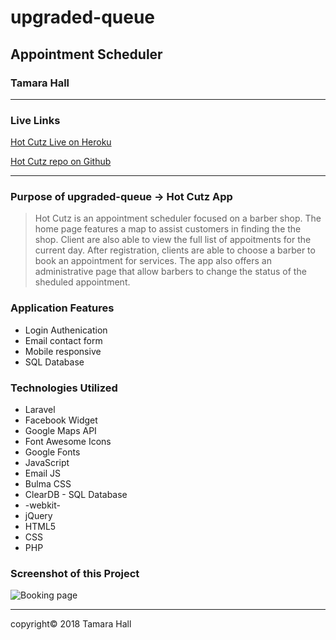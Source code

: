 # upgraded-queue

## Appointment Scheduler

### Tamara Hall

---

### Live Links

[Hot Cutz Live on Heroku](http://upgraded-queue.herokuapp.com/ "Hot Cutz")

[Hot Cutz repo on Github](https://github.com/Highlyne/upgraded-queue "Hot Cutz")

---

### Purpose of upgraded-queue -> Hot Cutz App

>Hot Cutz is an appointment scheduler focused on a barber shop.  The home page features a map to assist customers in finding the the shop.  Client are also able to view the full list of appoitments for the current day.  After registration, clients are able to choose a barber to book an appointment for services.  The app also offers an administrative page that allow barbers to change the status of the sheduled appointment.

### Application Features

* Login Authenication
* Email contact form
* Mobile responsive
* SQL Database

### Technologies Utilized

* Laravel
* Facebook Widget
* Google Maps API
* Font Awesome Icons
* Google Fonts
* JavaScript
* Email JS
* Bulma CSS
* ClearDB - SQL Database 
* -webkit-
* jQuery
* HTML5
* CSS
* PHP
### Screenshot of this Project

![Booking page](http://www.giphy.com/gifs/2uIeZevNIC5cPaEjar "Hot Cutz booking")

---

copyright© 2018 Tamara Hall